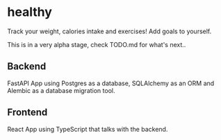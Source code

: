 # healthy

Track your weight, calories intake and exercises! Add goals to yourself.

This is in a very alpha stage, check TODO.md for what's next..

## Backend

FastAPI App using Postgres as a database, SQLAlchemy as an ORM and Alembic as a database migration tool.

## Frontend

React App using TypeScript that talks with the backend.
